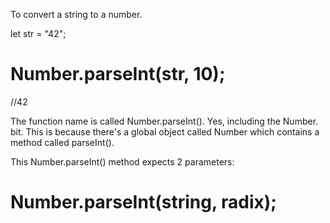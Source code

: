 To convert a string to a number.

let str = "42";
 # Number.parseInt(str, 10); 
//42

The function name is called Number.parseInt(). Yes, including the Number. bit. This is because there's a global object called Number which contains a method called parseInt().

This Number.parseInt() method expects 2 parameters:

# Number.parseInt(string, radix);